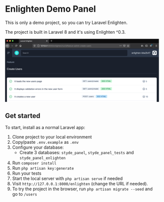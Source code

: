 # Enlighten Demo Panel

This is only a demo project, so you can try Laravel Enlighten.

The project is built in Laravel 8 and it's using Enlighten ^0.3.

![Enlighten preview](./preview.png "Enlighten Dashboard preview")

## Get started

To start, install as a normal Laravel app:

1. Clone project to your local environment
2. Copy/paste `.env.example` as `.env`
3. Configure your database:
    * Create 3 databases: `styde_panel`, `styde_panel_tests` and `styde_panel_enlighten`
4. Run `composer install`
5. Run `php artisan key:generate`
6. Run your tests
7. Start the local server with `php artisan serve` if needed
8. Visit `http://127.0.0.1:8000/enlighten` (change the URL if needed).
9. To try the project in the browser, run `php artisan migrate --seed` and go to `/users`

